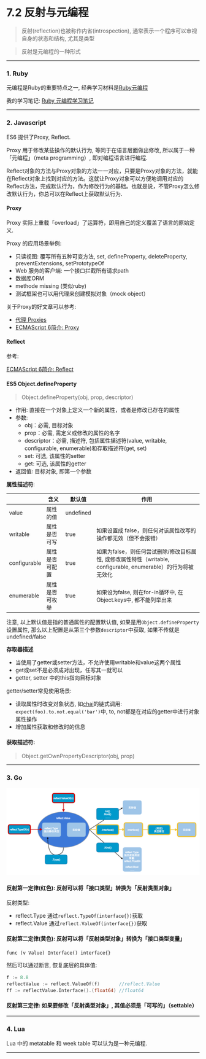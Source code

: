 # 7.2 反射与元编程

> 反射(reflection)也被称作内省(introspection), 通常表示一个程序可以审视自身的状态和结构, 尤其是类型

> 反射是元编程的一种形式

---

### 1. Ruby

元编程是Ruby的重要特点之一, 经典学习材料是[Ruby元编程](https://book.douban.com/subject/26575429/)

我的学习笔记: [Ruby 元编程学习笔记](https://zhongfox.github.io/2013/03/17/ruby-metaprograming/)

---

### 2. Javascript

ES6 提供了Proxy, Reflect.

Proxy 用于修改某些操作的默认行为, 等同于在语言层面做出修改, 所以属于一种「元编程」（meta programming）, 即对编程语言进行编程.

Reflect对象的方法与Proxy对象的方法一一对应，只要是Proxy对象的方法，就能在Reflect对象上找到对应的方法。这就让Proxy对象可以方便地调用对应的Reflect方法，完成默认行为，作为修改行为的基础。也就是说，不管Proxy怎么修改默认行为，你总可以在Reflect上获取默认行为.

#### Proxy

Proxy 实际上重载「overload」了运算符，即用自己的定义覆盖了语言的原始定义.

Proxy 的应用场景举例:

* 只读视图: 覆写所有五种可变方法, set, defineProperty, deleteProperty, preventExtensions, setPrototypeOf
* Web 服务的客户端: 一个接口拦截所有请求path
* 数据库ORM
* methode missing (类似ruby)
* 测试框架也可以用代理来创建模拟对象（mock object）

关于Proxy的好文章可以参考:

* [代理 Proxies](http://www.infoq.com/cn/articles/es6-in-depth-proxies-and-reflect/)
* [ECMAScript 6简介: Proxy](http://es6.ruanyifeng.com/#docs/proxy)

#### Reflect

参考:

[ECMAScript 6简介: Reflect](http://es6.ruanyifeng.com/#docs/reflect)

#### ES5 Object.defineProperty

> Object.defineProperty(obj, prop, descriptor)

* 作用: 直接在一个对象上定义一个新的属性，或者是修改已存在的属性
* 参数:
  * obj：必需, 目标对象
  * prop：必需, 需定义或修改的属性的名字
  * descriptor：必需, 描述符, 包括属性描述符(value, writable, configurable, enumerable)和存取描述符(get, set)
  * set: 可选, 该属性的setter
  * get: 可选, 该属性的getter
* 返回值: 目标对象, 即第一个参数

**属性描述符**:

|              | 含义           | 默认值    | 作用                                                                                                           |
|--------------|----------------|-----------|----------------------------------------------------------------------------------------------------------------|
| value        | 属性的值       | undefined |                                                                                                                |
| writable     | 属性是否可写   | true      | 如果设置成 false，则任何对该属性改写的操作都无效（但不会报错）                                                 |
| configurable | 属性是否可配置 | true      | 如果为false，则任何尝试删除/修改目标属性, 或修改属性特性（writable, configurable, enumerable）的行为将被无效化 |
| enumerable   | 属性是否可枚举 | true      | 如果设为false, 则在for-in循环中, 在Object.keys中, 都不能列举出来                                               |

注意, 以上默认值是指的普通属性的配置默认值, 如果是用`Object.defineProperty` 设置属性, 那么以上配置是从第三个参数`descriptor`中获取, 如果不传就是undefined/false

**存取器描述**

* 当使用了getter或setter方法，不允许使用writable和value这两个属性
* get或set不是必须成对出现，任写其一就可以
* getter, setter 中的this指向目标对象

getter/setter常见使用场景:

* 读取属性时改变对象状态, 如[chai](http://chaijs.com/)的链式调用: `expect(foo).to.not.equal('bar')`中, to, not都是在对应的getter中进行对象属性操作
* 增加属性获取和修改时的信息

#### 获取描述符:

> Object.getOwnPropertyDescriptor(obj, prop)

---

### 3. Go

![反射三定律](/images/reflection.png)

#### 反射第一定律(红色): 反射可以将「接口类型」转换为「反射类型对象」

反射类型:
* reflect.Type 通过`reflect.TypeOf(interface{})`获取
* reflect.Value 通过`reflect.ValueOf(interface{})`获取

#### 反射第二定律(黄色): 反射可以将「反射类型对象」转换为「接口类型变量」

`func (v Value) Interface() interface{}`

然后可以通过断言, 恢复底层的具体值:

```go
f := 8.8
reflectValue := reflect.ValueOf(f)       //reflect.Value
ff := reflectValue.Interface().(float64) //float64
```

#### 反射第三定律: 如果要修改「反射类型对象」, 其值必须是「可写的」（settable）

---

### 4. Lua

Lua 中的 metatable 和 week table 可以认为是一种元编程. <!--todo-->

---
